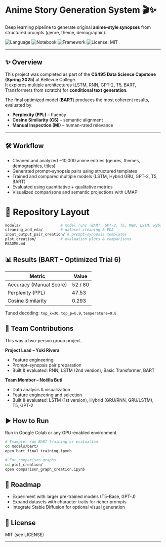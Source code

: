 # Anime Story Generation System 🎬✨  
Deep learning pipeline to generate original **anime-style synopses** from structured prompts (genre, theme, demographic).  

![Language](https://img.shields.io/badge/language-Python-blue.svg) 
![Notebook](https://img.shields.io/badge/tool-Jupyter-orange.svg) 
![Framework](https://img.shields.io/badge/framework-Transformers-black.svg) 
![License: MIT](https://img.shields.io/badge/License-MIT-green.svg)  

---

## ✨ Overview  
This project was completed as part of the **CS495 Data Science Capstone (Spring 2025)** at Bellevue College.  
It explores multiple architectures (LSTM, RNN, GPT-2, T5, BART, Transformers from scratch) for **conditional text generation**.  

The final optimized model (**BART**) produces the most coherent results, evaluated by:  
- **Perplexity (PPL)** – fluency  
- **Cosine Similarity (CS)** – semantic alignment  
- **Manual Inspection (MI)** – human-rated relevance  

---

## 🛠️ Workflow  
- Cleaned and analyzed ~10,000 anime entries (genres, themes, demographics, titles)  
- Generated prompt–synopsis pairs using structured templates  
- Trained and compared multiple models (LSTM, Hybrid GRU, GPT-2, T5, BART)  
- Evaluated using quantitative + qualitative metrics  
- Visualized comparisons and semantic projections with UMAP  

# 📁 Repository Layout 
```bash
models/                  # model runs (BART, GPT-2, T5, RNN, LSTM, Hybrid, Transformers)
cleaning_and_eda/        # dataset cleaning & EDA
input_output_pair_creation/ # prompt–synopsis templates
plot_creation/           # evaluation plots & comparisons
README.md
```

## 📊 Results (BART – Optimized Trial 6)

| Metric            | Value   |
|-------------------|---------|
| Accuracy (Manual Score) | 52 / 80 |
| Perplexity (PPL)  | 47.53   |
| Cosine Similarity | 0.293   |

Tuned decoding: `top_k=30`, `top_p=0.9`, `temperature=0.8`

## 👥 Team Contributions
This was a two-person group project.

**Project Lead – Yuki Rivera**
- Feature engineering
- Prompt–synopsis pair preparation
- Built & evaluated: RNN, LSTM (2nd version), Basic Transformer, BART

**Team Member – Noëlla Buti**
- Data analysis & visualization
- Feature engineering and selection
- Built & evaluated: LSTM (1st version), Hybrid (GRU/RNN, GRU/LSTM), T5, GPT-2

## ▶️ How to Run
Run in Google Colab or any GPU-enabled environment.
```bash
# Example: run BART training or evaluation
cd models/bart/
open bart_final_training.ipynb

# For comparison graphs
cd plot_creation/
open comparison_graph_creation.ipynb
```

## 🔮 Roadmap
- Experiment with larger pre-trained models (T5-Base, GPT-J)
- Expand datasets with character traits for richer prompts
- Integrate Stable Diffusion for optional visual generation

## 📜 License
MIT (see LICENSE)

---
